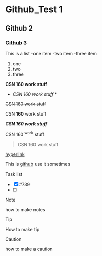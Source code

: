 # Github_Test 1
## Github 2
### Github 3

This is a list
-one item
-two item
-three item

1. one
2. two
3. three 

**CSN 160 work stuff**

* *CSN 160 work stuff* *
  
 ~~CSN 160 work stuff~~

CSN **160** work stuff

***CSN **160** work stuff***

  CSN 160 <sup>work</sup> stuff
  
  > CSN 160 work stuff
> 
[hyperlink](https://github.com)

This is [github](https://github.com) use it sometimes

Task list
  -[x] #739
  -[ ] 
> [!NOTE]
> how to make notes

> [!TIP]
> How to make tip

> [!Caution]
> how to make a caution

